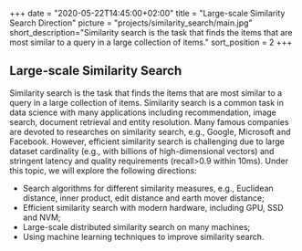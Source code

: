 
+++
date = "2020-05-22T14:45:00+02:00"
title = "Large-scale Similarity Search Direction"
picture = "projects/similarity_search/main.jpg"
short_description="Similarity search is the task that finds the items that are most similar to a query in a large collection of items."
sort_position = 2
+++
## Large-scale Similarity Search
Similarity search is the task that finds the items that are most similar to a query in a large collection of items. Similarity search is a common task in data science with many applications including recommendation, image search, document retrieval and entity resolution. Many famous companies are devoted to researches on similarity search, e.g., Google, Microsoft and Facebook. However, efficient similarity search is challenging due to large dataset cardinality (e.g., with billions of high-dimensional vectors) and stringent latency and quality requirements (recall>0.9 within 10ms). Under this topic, we will explore the following directions:
 -  Search algorithms for different similarity measures, e.g., Euclidean distance, inner product, edit distance and earth mover distance; 
 -  Efficient similarity search with modern hardware, including GPU, SSD and NVM; 
 -  Large-scale distributed similarity search on many machines; 
 -  Using machine learning techniques to improve similarity search. 
